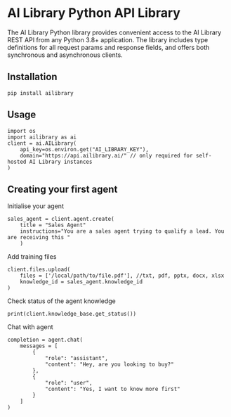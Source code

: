 # AI Library Python API Library

The AI Library Python library provides convenient access to the AI Library REST API from any Python 3.8+ application. The library includes type definitions for all request params and response fields, and offers both synchronous and asynchronous clients.

## Installation

```
pip install ailibrary
```

## Usage

```
import os
import ailibrary as ai
client = ai.AILibrary(
    api_key=os.environ.get("AI_LIBRARY_KEY"),
    domain="https://api.ailibrary.ai/" // only required for self-hosted AI Library instances
)
```

## Creating your first agent

Initialise your agent
```
sales_agent = client.agent.create(
    title = "Sales Agent"
    instructions="You are a sales agent trying to qualify a lead. You are receiving this "
    )
```
Add training files
```
client.files.upload(
    files = ['/local/path/to/file.pdf'], //txt, pdf, pptx, docx, xlsx
    knowledge_id = sales_agent.knowledge_id
)
```
Check status of the agent knowledge
```
print(client.knowledge_base.get_status())
```

Chat with agent

```
completion = agent.chat(
    messages = [
        {
            "role": "assistant",
            "content": "Hey, are you looking to buy?"
        },
        {
            "role": "user",
            "content": "Yes, I want to know more first"
        }
    ]
)

```
